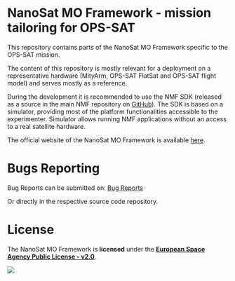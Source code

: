# NanoSat MO Framework - mission tailoring for OPS-SAT
This repository contains parts of the NanoSat MO Framework specific to the OPS-SAT mission.

The content of this repository is mostly relevant for a deployment on a representative hardware (MityArm, OPS-SAT FlatSat and OPS-SAT flight model) and serves mostly as a reference.

During the development it is recommended to use the NMF SDK (released as a source in the main NMF repository on [GitHub]).
The SDK is based on a simulator, providing most of the platform functionalities accessible to the experimenter. Simulator allows running NMF applications without an access to a real satellite hardware.

The official website of the NanoSat MO Framework is available [here].

# Bugs Reporting
Bug Reports can be submitted on: [Bug Reports]

Or directly in the respective source code repository.

# License
The NanoSat MO Framework is **licensed** under the **[European Space Agency Public License - v2.0]**.

[![][ESAImage]][website]
	
	
[ESAImage]: http://www.esa.int/esalogo/images/logotype/img_colorlogo_darkblue.gif
[here]: https://nanosat-mo-framework.github.io/
[European Space Agency Public License - v2.0]: https://github.com/esa/CCSDS_MO_TRANS/blob/master/LICENCE.md
[GitHub]: https://github.com/esa/nanosat-mo-framework
[Bug Reports]: https://github.com/esa/nanosat-mo-framework/issues
[website]: http://www.esa.int/
